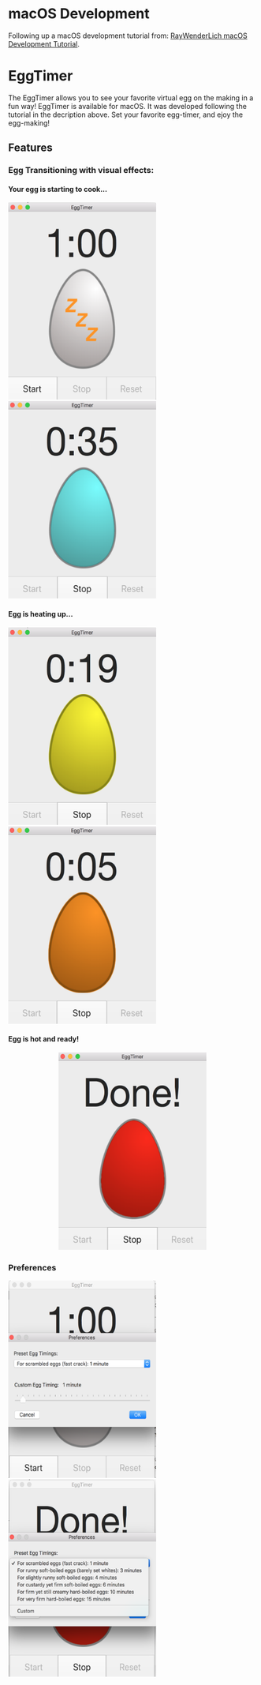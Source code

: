 <h1> macOS Development</h1>

<p>Following up a macOS development tutorial from: <a href="https://www.raywenderlich.com/151741/macos-development-beginners-part-1" title="macOS Development Tutorial" target="_blank">RayWenderLich macOS Development Tutorial</a>.</p>

<h1> EggTimer </h1>

<p>The EggTimer allows you to see your favorite virtual egg on the making in a fun way! EggTimer is available for macOS. It was developed following the tutorial in the decription above. Set your favorite egg-timer, and ejoy the egg-making!</p>

<h2> Features</h2>

<h3> Egg Transitioning with visual effects: </h3>

<h4> Your egg is starting to cook...</h4>
<p>
<img src="/README.MD-Resources/whole_egg.png" height="400" width="300" alt="Whole Egg">
    &nbsp;&nbsp;&nbsp;&nbsp;
<img src="/README.MD-Resources/25_percent.png" height="400" width="300" alt="Egg 25%">
</p>

<h4>Egg is heating up...</h4>
<p>
    <img src="/README.MD-Resources/50_percent.png" height="400" width="300" alt="Egg 50%">
    &nbsp;&nbsp;&nbsp;&nbsp;
    <img src="/README.MD-Resources/75_percent.png" height="400" width="300" alt="Egg 75%">
</p>

<h4>Egg is hot and ready!</h4>

<p align="center">
<img src="/README.MD-Resources/100_percent.png" height="400" width="300" alt="Egg done">
</p>

<h3> Preferences </h3>

<p >
<img src="/README.MD-Resources/pref_1.png" height="400" width="300" alt="Preferences 1">
&nbsp;&nbsp;&nbsp;&nbsp;
<img src="/README.MD-Resources/pref_2.png" height="400" width="300" alt="Preferences 2">
</p>